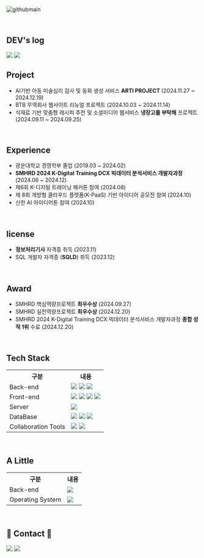 ![githubmain](https://github.com/user-attachments/assets/4fe28cce-7a3d-40fa-a8c5-3d353e888563)

<br>

##  DEV's log 
<a href="https://velog.io/@happycat_139/posts"><img src="https://img.shields.io/badge/velog-20C997?style=for-the-badge&logo=velog&logoColor=white"/></a>
<a href="https://happycat139.tistory.com/"><img src="https://img.shields.io/badge/tistory-eb531f?style=for-the-badge&logo=tistory&logoColor=white"/></a>
<br>

##  Project 
- AI기반 아동 미술심리 검사 및 동화 생성 서비스 <b>ARTI PROJECT</b> (2024.11.27 ~ 2024.12.19)
- BTB 무역회사 웹사이트 리뉴얼 프로젝트 (2024.10.03 ~ 2024.11.14)
- 식재료 기반 맞춤형 레시피 추천 및 소셜미디어 웹서비스 <b>냉장고를 부탁해</b> 프로젝트 (2024.09.11 ~ 2024.09.25)

<br>

##  Experience 
- 광운대학교 경영학부 졸업 (2019.03 ~ 2024.02)
- <b>SMHRD 2024 K-Digital Training DCX 빅데이터 분석서비스 개발자과정</b> (2024.06 ~ 2024.12)
- 제6회 K-디지털 트레이닝 해커톤 참여 (2024.08)
- 제 8회 개방형 클라우드 플랫폼(K-PaaS) 기반 아이디어 공모전 참여 (2024.10)
- 신한 AI 아이디어톤 참여 (2024.10)

<br>

##  license 
- <b>정보처리기사</b> 자격증 취득 (2023.11)
- SQL 개발자 자격증 (<b>SQLD</b>) 취득 (2023.12)

<br>


## Award
- SMHRD 핵심역량프로젝트 <b>최우수상</b> (2024.09.27)
- SMHRD 실전역량프로젝트 <b>최우수상</b> (2024.12.20)
- SMHRD 2024 K-Digital Training DCX 빅데이터 분석서비스 개발자과정 <b>종합 성적 1위</b> 수료 (2024.12.20)

<br>


##  Tech Stack 

<table>
    <tr>
        <th>구분</th>
        <th>내용</th>
    </tr>
    <tr>
        <td>Back-end</td>
        <td>
            <img src="https://img.shields.io/badge/Java-007396?style=for-the-badge&logo=java&logoColor=white"/>
            <img src="https://img.shields.io/badge/Spring-6DB33F?style=for-the-badge&logo=Spring&logoColor=white"/>
            <img src="https://img.shields.io/badge/Spring Boot-6DB33F?style=for-the-badge&logo=Spring Boot&logoColor=white"/>
        </td>
    </tr>
    <tr>
        <td>Front-end</td>
        <td>
            <img src="https://img.shields.io/badge/react-61DAFB?style=for-the-badge&logo=react&logoColor=black"> 
            <img src="https://img.shields.io/badge/HTML5-E34F26?style=for-the-badge&logo=HTML5&logoColor=white"/>
            <img src="https://img.shields.io/badge/CSS3-1572B6?style=for-the-badge&logo=CSS3&logoColor=white"/>
            <img src="https://img.shields.io/badge/JavaScript-F7DF1E?style=for-the-badge&logo=JavaScript&logoColor=white"/>
        </td>
    </tr>
    <tr>
        <td>Server</td>
        <td>
            <img src="https://img.shields.io/badge/Apache Tomcat-D22128?style=for-the-badge&logo=Apache Tomcat&logoColor=white"/>
        </td>
    </tr>
    <tr>
        <td>DataBase</td>
        <td>
            <img src="https://img.shields.io/badge/ORACLE-F80000?style=for-the-badge&logo=oracle&logoColor=white"/>
            <img src="https://img.shields.io/badge/MySQL-4479A1?style=for-the-badge&logo=MySQL&logoColor=white"/>
             <img src="https://img.shields.io/badge/postgresql-4169E1?style=for-the-badge&logo=postgresql&logoColor=white"/>
        </td>
    </tr>
    <tr>
        <td>Collaboration Tools</td>
        <td>
            <img src="https://img.shields.io/badge/Git-F05032?style=for-the-badge&logo=Git&logoColor=white"/>
            <img src="https://img.shields.io/badge/GitHub-181717?style=for-the-badge&logo=GitHub&logoColor=white"/>
        </td>
    </tr>
</table>

<br>

##  A Little 

<table>
    <tr>
        <th>구분</th>
        <th>내용</th>
    </tr>
    <tr>
        <td>Back-end</td>
        <td>
            <img src="https://img.shields.io/badge/Python-3776AB?style=for-the-badge&logo=Python&logoColor=white"/> 
        </td>
    </tr>
    <tr>
        <td>Operating System</td>
        <td>
            <img src="https://img.shields.io/badge/linux-FCC624?style=for-the-badge&logo=linux&logoColor=white"/>
        </td>
    </tr>
</table>

<br>

## 📱 Contact 📱
<a href="mailto:m63477802@gmail.com"><img src="https://img.shields.io/badge/gmail-EA4335?style=for-the-badge&logo=gmail&logoColor=white"/></a>
<a href="mailto:yewon@naver.com"><img src="https://img.shields.io/badge/naver-03C75A?style=for-the-badge&logo=naver&logoColor=white"/></a>

<br>
